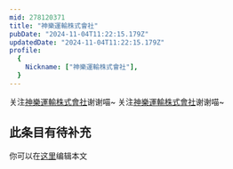 ```yaml
---
mid: 278120371
title: "神樂運輸株式會社"
pubDate: "2024-11-04T11:22:15.179Z"
updatedDate: "2024-11-04T11:22:15.179Z"
profile:
  {
    Nickname: ["神樂運輸株式會社"],
  }
---
```


关注[神樂運輸株式會社](https://space.bilibili.com/278120371)谢谢喵~ 关注[神樂運輸株式會社](https://space.bilibili.com/278120371)谢谢喵~

## 此条目有待补充
你可以在[这里](https://github.com/Yuhanawa/VTuber.ICU-Content/edit/master/v/神樂運輸株式會社/index.md)编辑本文
